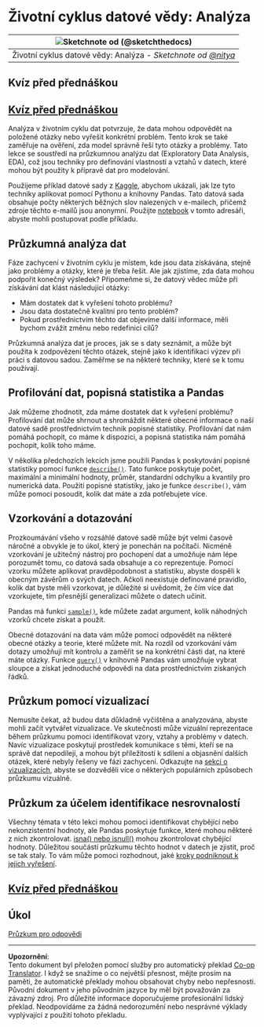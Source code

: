 <!--
CO_OP_TRANSLATOR_METADATA:
{
  "original_hash": "d92f57eb110dc7f765c05cbf0f837c77",
  "translation_date": "2025-08-26T16:29:29+00:00",
  "source_file": "4-Data-Science-Lifecycle/15-analyzing/README.md",
  "language_code": "cs"
}
-->
# Životní cyklus datové vědy: Analýza

|![ Sketchnote od [(@sketchthedocs)](https://sketchthedocs.dev) ](../../sketchnotes/15-Analyzing.png)|
|:---:|
| Životní cyklus datové vědy: Analýza - _Sketchnote od [@nitya](https://twitter.com/nitya)_ |

## Kvíz před přednáškou

## [Kvíz před přednáškou](https://purple-hill-04aebfb03.1.azurestaticapps.net/quiz/28)

Analýza v životním cyklu dat potvrzuje, že data mohou odpovědět na položené otázky nebo vyřešit konkrétní problém. Tento krok se také zaměřuje na ověření, zda model správně řeší tyto otázky a problémy. Tato lekce se soustředí na průzkumnou analýzu dat (Exploratory Data Analysis, EDA), což jsou techniky pro definování vlastností a vztahů v datech, které mohou být použity k přípravě dat pro modelování.

Použijeme příklad datové sady z [Kaggle](https://www.kaggle.com/balaka18/email-spam-classification-dataset-csv/version/1), abychom ukázali, jak lze tyto techniky aplikovat pomocí Pythonu a knihovny Pandas. Tato datová sada obsahuje počty některých běžných slov nalezených v e-mailech, přičemž zdroje těchto e-mailů jsou anonymní. Použijte [notebook](notebook.ipynb) v tomto adresáři, abyste mohli postupovat podle příkladu.

## Průzkumná analýza dat

Fáze zachycení v životním cyklu je místem, kde jsou data získávána, stejně jako problémy a otázky, které je třeba řešit. Ale jak zjistíme, zda data mohou podpořit konečný výsledek? 
Připomeňme si, že datový vědec může při získávání dat klást následující otázky:
-   Mám dostatek dat k vyřešení tohoto problému?
-   Jsou data dostatečně kvalitní pro tento problém?
-   Pokud prostřednictvím těchto dat objevíme další informace, měli bychom zvážit změnu nebo redefinici cílů?

Průzkumná analýza dat je proces, jak se s daty seznámit, a může být použita k zodpovězení těchto otázek, stejně jako k identifikaci výzev při práci s datovou sadou. Zaměřme se na některé techniky, které se k tomu používají.

## Profilování dat, popisná statistika a Pandas
Jak můžeme zhodnotit, zda máme dostatek dat k vyřešení problému? Profilování dat může shrnout a shromáždit některé obecné informace o naší datové sadě prostřednictvím technik popisné statistiky. Profilování dat nám pomáhá pochopit, co máme k dispozici, a popisná statistika nám pomáhá pochopit, kolik toho máme.

V několika předchozích lekcích jsme použili Pandas k poskytování popisné statistiky pomocí funkce [`describe()`](https://pandas.pydata.org/pandas-docs/stable/reference/api/pandas.DataFrame.describe.html). Tato funkce poskytuje počet, maximální a minimální hodnoty, průměr, standardní odchylku a kvantily pro numerická data. Použití popisné statistiky, jako je funkce `describe()`, vám může pomoci posoudit, kolik dat máte a zda potřebujete více.

## Vzorkování a dotazování
Prozkoumávání všeho v rozsáhlé datové sadě může být velmi časově náročné a obvykle je to úkol, který je ponechán na počítači. Nicméně vzorkování je užitečný nástroj pro pochopení dat a umožňuje nám lépe porozumět tomu, co datová sada obsahuje a co reprezentuje. Pomocí vzorku můžete aplikovat pravděpodobnost a statistiku, abyste dospěli k obecným závěrům o svých datech. Ačkoli neexistuje definované pravidlo, kolik dat byste měli vzorkovat, je důležité si uvědomit, že čím více dat vzorkujete, tím přesnější generalizaci můžete o datech učinit.

Pandas má funkci [`sample()`](https://pandas.pydata.org/pandas-docs/stable/reference/api/pandas.DataFrame.sample.html), kde můžete zadat argument, kolik náhodných vzorků chcete získat a použít.

Obecné dotazování na data vám může pomoci odpovědět na některé obecné otázky a teorie, které můžete mít. Na rozdíl od vzorkování vám dotazy umožňují mít kontrolu a zaměřit se na konkrétní části dat, na které máte otázky. Funkce [`query()`](https://pandas.pydata.org/pandas-docs/stable/reference/api/pandas.DataFrame.query.html) v knihovně Pandas vám umožňuje vybrat sloupce a získat jednoduché odpovědi na data prostřednictvím získaných řádků.

## Průzkum pomocí vizualizací
Nemusíte čekat, až budou data důkladně vyčištěna a analyzována, abyste mohli začít vytvářet vizualizace. Ve skutečnosti může vizuální reprezentace během průzkumu pomoci identifikovat vzory, vztahy a problémy v datech. Navíc vizualizace poskytují prostředek komunikace s těmi, kteří se na správě dat nepodílejí, a mohou být příležitostí k sdílení a objasnění dalších otázek, které nebyly řešeny ve fázi zachycení. Odkazujte na [sekci o vizualizacích](../../../../../../../../../3-Data-Visualization), abyste se dozvěděli více o některých populárních způsobech průzkumu vizuálně.

## Průzkum za účelem identifikace nesrovnalostí
Všechny témata v této lekci mohou pomoci identifikovat chybějící nebo nekonzistentní hodnoty, ale Pandas poskytuje funkce, které mohou některé z nich zkontrolovat. [isna() nebo isnull()](https://pandas.pydata.org/pandas-docs/stable/reference/api/pandas.isna.html) mohou zkontrolovat chybějící hodnoty. Důležitou součástí průzkumu těchto hodnot v datech je zjistit, proč se tak staly. To vám může pomoci rozhodnout, jaké [kroky podniknout k jejich vyřešení](/2-Working-With-Data/08-data-preparation/notebook.ipynb).

## [Kvíz před přednáškou](https://purple-hill-04aebfb03.1.azurestaticapps.net/quiz/27)

## Úkol

[Průzkum pro odpovědi](assignment.md)

---

**Upozornění**:  
Tento dokument byl přeložen pomocí služby pro automatický překlad [Co-op Translator](https://github.com/Azure/co-op-translator). I když se snažíme o co největší přesnost, mějte prosím na paměti, že automatické překlady mohou obsahovat chyby nebo nepřesnosti. Původní dokument v jeho původním jazyce by měl být považován za závazný zdroj. Pro důležité informace doporučujeme profesionální lidský překlad. Neodpovídáme za žádná nedorozumění nebo nesprávné výklady vyplývající z použití tohoto překladu.